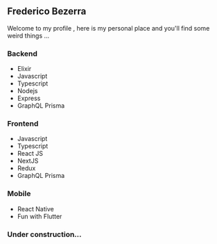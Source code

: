 ## Frederico Bezerra

Welcome to my profile , here is my personal place and you'll find some weird things ...


### Backend
 - Elixir
 - Javascript
 - Typescript
 - Nodejs
 - Express
 - GraphQL Prisma
 
### Frontend
 - Javascript
 - Typescript
 - React JS
 - NextJS
 - Redux
 - GraphQL Prisma
 
 ### Mobile
  - React Native
  - Fun with Flutter
  
### Under construction...
